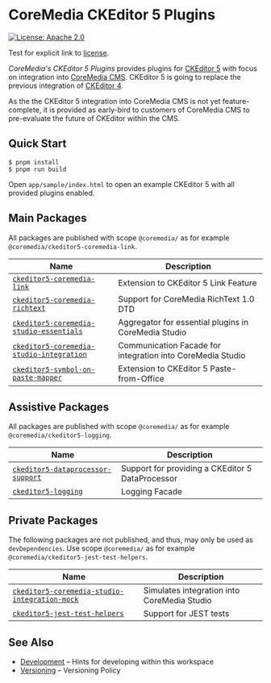 # CoreMedia CKEditor 5 Plugins

[![License: Apache 2.0][badge:license:Apache2]][LICENSE]

Test for explicit link to [license](./LICENSE.md).

_CoreMedia's CKEditor 5 Plugins_ provides plugins for [CKEditor 5][] with focus
on integration into [CoreMedia CMS][]. CKEditor 5 is going to replace the
previous integration of [CKEditor 4][].

As the the CKEditor 5 integration into CoreMedia CMS is not yet feature-complete,
it is provided as early-bird to customers of CoreMedia CMS to pre-evaluate the
future of CKEditor within the CMS.

## Quick Start

```text
$ pnpm install
$ pnpm run build
```

Open `app/sample/index.html` to open an example CKEditor 5 with all provided
plugins enabled.

## Main Packages

All packages are published with scope `@coremedia/` as for example
`@coremedia/ckeditor5-coremedia-link`.

| Name                                         | Description                                                |
| -------------------------------------------- | ---------------------------------------------------------- |
| [`ckeditor5-coremedia-link`][]               | Extension to CKEditor 5 Link Feature                       |
| [`ckeditor5-coremedia-richtext`][]           | Support for CoreMedia RichText 1.0 DTD                     |
| [`ckeditor5-coremedia-studio-essentials`][]  | Aggregator for essential plugins in CoreMedia Studio       |
| [`ckeditor5-coremedia-studio-integration`][] | Communication Facade for integration into CoreMedia Studio |
| [`ckeditor5-symbol-on-paste-mapper`][]       | Extension to CKEditor 5 Paste-from-Office                  |

## Assistive Packages

All packages are published with scope `@coremedia/` as for example
`@coremedia/ckeditor5-logging`.

| Name                                  | Description                                      |
| ------------------------------------- | ------------------------------------------------ |
| [`ckeditor5-dataprocessor-support`][] | Support for providing a CKEditor 5 DataProcessor |
| [`ckeditor5-logging`][]               | Logging Facade                                   |

## Private Packages

The following packages are not published, and thus, may only be used as
`devDependencies`. Use scope `@coremedia/` as for example
`@coremedia/ckeditor5-jest-test-helpers`.

| Name                                              | Description                                 |
| ------------------------------------------------- | ------------------------------------------- |
| [`ckeditor5-coremedia-studio-integration-mock`][] | Simulates integration into CoreMedia Studio |
| [`ckeditor5-jest-test-helpers`][]                 | Support for JEST tests                      |

## See Also

* [Development][] – Hints for developing within this workspace
* [Versioning][] – Versioning Policy

<!-- ===========================================================[References] -->

[`ckeditor5-coremedia-link`]: <./packages/ckeditor5-coremedia-link/>
[`ckeditor5-coremedia-richtext`]: <./packages/ckeditor5-coremedia-richtext/>
[`ckeditor5-coremedia-studio-essentials`]: <./packages/ckeditor5-coremedia-studio-essentials/>
[`ckeditor5-coremedia-studio-integration`]: <./packages/ckeditor5-coremedia-studio-integration/>
[`ckeditor5-coremedia-studio-integration-mock`]: <./packages/ckeditor5-coremedia-studio-integration-mock/>
[`ckeditor5-dataprocessor-support`]: <./packages/ckeditor5-dataprocessor-support/>
[`ckeditor5-jest-test-helpers`]: <./packages/ckeditor5-jest-test-helpers>
[`ckeditor5-logging`]: <./packages/ckeditor5-logging/>
[`ckeditor5-symbol-on-paste-mapper`]: <./packages/ckeditor5-symbol-on-paste-mapper/>
[badge:license:Apache2]: <https://img.shields.io/badge/license-Apache_2.0-blue?style=for-the-badge>
[CKEditor 4]: <https://ckeditor.com/ckeditor-4/> "CKEditor 4 | Visual Text Editor for HTML"
[CKEditor 5]: <https://ckeditor.com/ckeditor-5/> "CKEditor 5 | Powerful Framework with Modular Architecture"
[CoreMedia CMS]: <https://www.coremedia.com/> "Best-of-Breed Digital Experience Platform CoreMedia"
[Development]: <./DEVELOPMENT.md> "Hints for developing within this workspace"
[Versioning]: <./VERSIONING.md> "Versioning Policy"
[LICENSE]: <./LICENSE.md>
